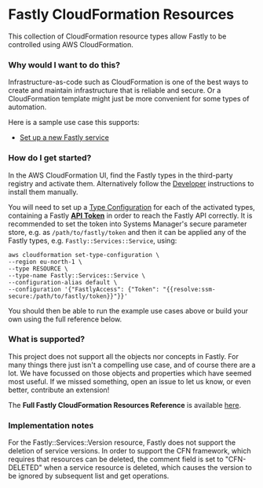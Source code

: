 # Fastly CloudFormation Resources

This collection of CloudFormation resource types allow Fastly to be controlled using AWS CloudFormation.

### Why would I want to do this?

Infrastructure-as-code such as CloudFormation is one of the best ways to create and maintain infrastructure that is reliable and secure. Or a CloudFormation template might just be more convenient for some types of automation.

Here is a sample use case this supports:

* [Set up a new Fastly service](stories/creating-a-service)

### How do I get started?

In the AWS CloudFormation UI, find the Fastly types in the third-party registry and activate them.
Alternatively follow the [Developer](docs/dev) instructions to install them manually.

You will need to set up a [Type Configuration](https://awscli.amazonaws.com/v2/documentation/api/latest/reference/cloudformation/set-type-configuration.html)
for each of the activated types, containing a Fastly **[API Token](https://docs.fastly.com/en/guides/using-api-tokens)** in order to reach the Fastly API correctly.
It is recommended to set the token into Systems Manager's secure parameter store,
e.g. as `/path/to/fastly/token` and then it can be applied any of the Fastly types,
e.g. `Fastly::Services::Service`, using:

```
aws cloudformation set-type-configuration \
--region eu-north-1 \
--type RESOURCE \
--type-name Fastly::Services::Service \
--configuration-alias default \
--configuration '{"FastlyAccess": {"Token": "{{resolve:ssm-secure:/path/to/fastly/token}}"}}'
```

You should then be able to run the example use cases above or build your own using the full reference below.

### What is supported?

This project does not support all the objects nor concepts in Fastly.
For many things there just isn't a compelling use case, and of course there are a lot.
We have focussed on those objects and properties which have seemed most useful.
If we missed something, open an issue to let us know, or even better, contribute an extension!

The **Full Fastly CloudFormation Resources Reference** is available [here](resources).

### Implementation notes

For the Fastly::Services::Version resource, Fastly does not support the deletion of service versions. In order
to support the CFN framework, which requires that resources can be deleted, the comment field is set to "CFN-DELETED"
when a service resource is deleted, which causes the version to be ignored by subsequent list and get operations.